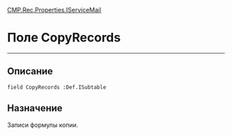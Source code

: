 ﻿---
Link: CMP.Rec.Properties.IServiceMail.@CopyRecords
---

<!---  Навигация
[Имя проекта](#) :
-->
[CMP.Rec.Properties.IServiceMail](Default)

# Поле CopyRecords
---

## Описание

    field CopyRecords :Def.ISubtable

<!--
## Аргументы{#Args}

### Аргумент1

Описание аргумента 1
-->

## Назначение

Записи формулы копии.

<!--
## Пример

    CopyRecords...
-->


